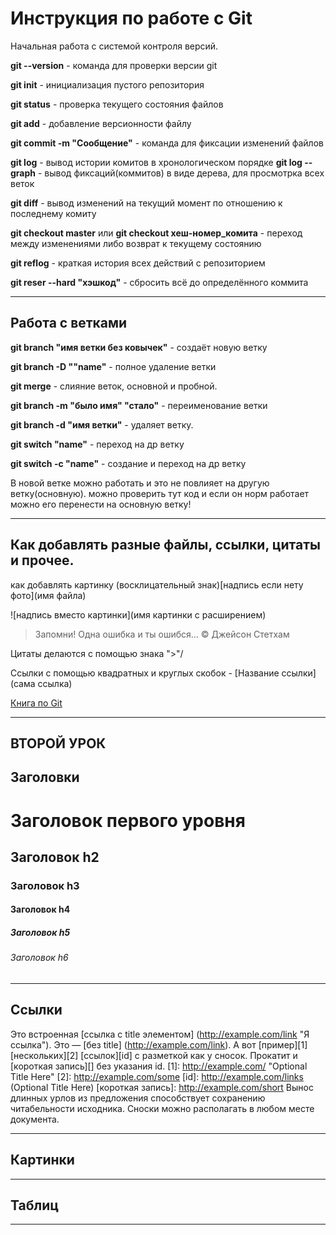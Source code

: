 # Инструкция по работе с Git

Начальная работа с системой контроля версий. 

**git --version** - команда для проверки версии git 

**git init** - инициализация пустого репозитория

**git status** - проверка текущего состояния файлов

**git add** - добавление версионности файлу

**git commit -m "Сообщение"** - команда для фиксации изменений файлов

**git log** - вывод истории комитов в хронологическом порядке
**git log --graph** - вывод фиксаций(коммитов) в виде дерева, для просмотрка всех веток

**git diff** - вывод изменений на текущий момент по отношению к последнему комиту

**git checkout master** или **git checkout хеш-номер_комита** - переход между изменениями либо возврат к текущему состоянию

**git reflog** - краткая история всех действий с репозиторием

**git reser --hard "хэшкод"** - сбросить всё до определённого коммита
___

## Работа с ветками

**git branch "имя ветки без ковычек"** - создаёт новую ветку

**git branch -D ""name"** - полное удаление ветки

**git merge** - слияние веток, основной и пробной.

**git branch -m "было имя" "стало"** - переименование ветки 

**git branch -d "имя ветки"** - удаляет ветку.

**git switch "name"** - переход на др ветку

**git switch -c "name"** - создание и переход на др ветку

В новой ветке можно работать и это не повлияет на другую ветку(основную). можно проверить тут код и если он норм работает можно его перенести на основную ветку!

___

## Как добавлять разные файлы, ссылки, цитаты и прочее.

как добавлять картинку (восклицательный знак)[надпись если нету фото](имя файла)

\!\[надпись вместо картинки](имя картинки с расширением)

> Запомни! Одна ошибка и ты ошибся... 
© Джейсон Стетхам

Цитаты делаются с помощью знака  ">"/

Ссылки с помощью квадратных и круглых скобок -  [Название ссылки](сама ссылка)

[Книга по Git](https://git-scm.com/book/ru/v2)

___

## ВТОРОЙ УРОК

## Заголовки

# Заголовок первого уровня #
## Заголовок h2
### Заголовок h3
#### Заголовок h4
##### Заголовок h5
###### Заголовок h6
___

## Ссылки

Это встроенная [ссылка с title элементом]
(http://example.com/link "Я ссылка"). Это — [без title]
(http://example.com/link).
А вот [пример][1] [нескольких][2] [ссылок][id] с
разметкой как у сносок. Прокатит и [короткая запись][]
без указания id.
[1]: http://example.com/ "Optional Title Here"
[2]: http://example.com/some
[id]: http://example.com/links (Optional Title Here)
[короткая запись]: http://example.com/short
Вынос длинных урлов из предложения способствует
сохранению читабельности исходника. Сноски можно
располагать в любом месте документа.
___

## Картинки

___

## Таблиц 

___







